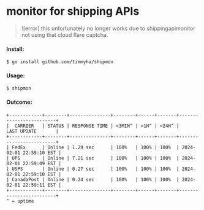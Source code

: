 # monitor for shipping APIs

>![error]
> this unfortunately no longer works
> due to shippingapimonitor not using
> that cloud flare captcha.

#### Install:

`$ go install github.com/timmyha/shipmon`

#### Usage:

`$ shipmon`

#### Outcome:

```
+------------+--------+---------------+--------+------+-------+-------------------------+
|  CARRIER   | STATUS | RESPONSE TIME | <3MIN^ | <1H^ | <24H^ |       LAST UPDATE       |
+------------+--------+---------------+--------+------+-------+-------------------------+
| FedEx      | Online | 1.29 sec      | 100%   | 100% | 100%  | 2024-02-01 22:59:10 EST |
| UPS        | Online | 7.21 sec      | 100%   | 100% | 100%  | 2024-02-01 22:59:09 EST |
| USPS       | Online | 0.27 sec      | 100%   | 100% | 100%  | 2024-02-01 22:59:10 EST |
| CanadaPost | Online | 0.24 sec      | 100%   | 100% | 100%  | 2024-02-01 22:59:11 EST |
+------------+--------+---------------+--------+------+-------+-------------------------+
^ = uptime
```
